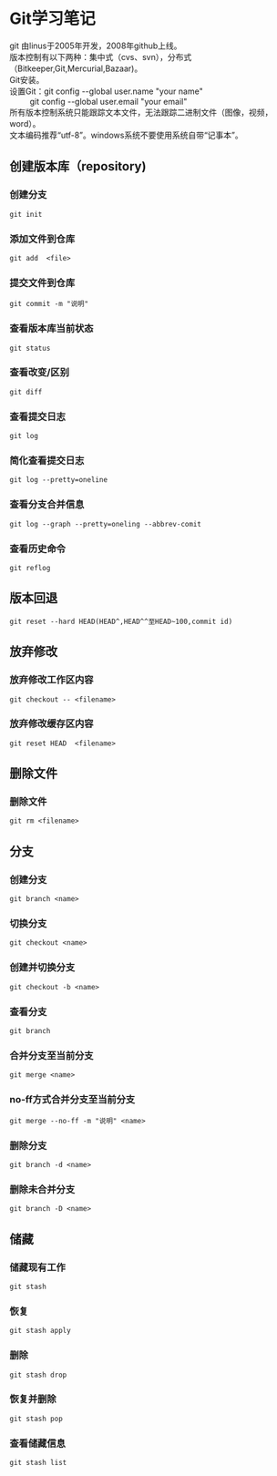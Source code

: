 Git学习笔记
======
git 由linus于2005年开发，2008年github上线。  
版本控制有以下两种：集中式（cvs、svn），分布式（Bitkeeper,Git,Mercurial,Bazaar)。  
Git安装。  
设置Git：git config --global user.name "your name"  
         git config --global user.email "your email"  
所有版本控制系统只能跟踪文本文件，无法跟踪二进制文件（图像，视频，word）。  
文本编码推荐“utf-8”。windows系统不要使用系统自带“记事本”。  
## 创建版本库（repository)
### 创建分支
`git init`  
### 添加文件到仓库  
`git add  <file> ` 
### 提交文件到仓库
`git commit -m "说明"`  
### 查看版本库当前状态 
`git status`   
### 查看改变/区别
`git diff`  
### 查看提交日志
`git log`  
### 简化查看提交日志
`git log --pretty=oneline`  
### 查看分支合并信息
`git log --graph --pretty=oneling --abbrev-comit`
### 查看历史命令
`git reflog`   
## 版本回退
`git reset --hard HEAD(HEAD^,HEAD^^至HEAD~100,commit id)`
## 放弃修改
### 放弃修改工作区内容
`git checkout -- <filename>`  
### 放弃修改缓存区内容
`git reset HEAD  <filename>`  
## 删除文件
### 删除文件
`git rm <filename>` 
## 分支
### 创建分支
`git branch <name>`  
### 切换分支
`git checkout <name>`  
### 创建并切换分支
`git checkout -b <name>`  
### 查看分支
`git branch`  
### 合并分支至当前分支
`git merge <name>`  
### no-ff方式合并分支至当前分支
`git merge --no-ff -m "说明" <name>`  
### 删除分支
`git branch -d <name>`  
### 删除未合并分支
`git branch -D <name>`  
## 储藏
### 储藏现有工作
`git stash`  
### 恢复
`git stash apply`  
### 删除
`git stash drop`
### 恢复并删除
`git stash pop`
### 查看储藏信息
`git stash list`

